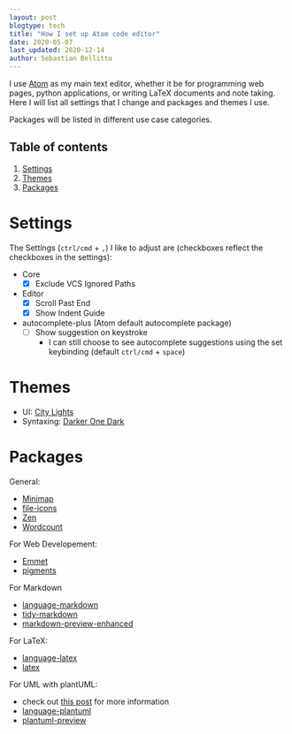 ```yaml
---
layout: post
blogtype: tech
title: "How I set up Atom code editor"
date: 2020-05-07
last_updated: 2020-12-14
author: Sebastian Bellitto
---
```

I use [Atom](https://atom.io) as my main text editor, whether it be for programming web pages, python applications, or writing LaTeX documents and note taking.
Here I will list all settings that I change and packages and themes I use.

Packages will be listed in different use case categories.

## Table of contents
1. [Settings](#settings)
2. [Themes](#themes)
3. [Packages](#packages)

# Settings

The Settings (`ctrl/cmd` + `,`) I like to adjust are (checkboxes reflect the checkboxes in the settings):

  - Core
    - [x] Exclude VCS Ignored Paths
  - Editor
    - [x] Scroll Past End
    - [x] Show Indent Guide
  - autocomplete-plus (Atom default autocomplete package)
    - [ ] Show suggestion on keystroke
      - I can still choose to see autocomplete suggestions using the set keybinding (default `ctrl/cmd` + `space`)

# Themes
- UI: [City Lights](https://atom.io/themes/city-lights-ui)
- Syntaxing: [Darker One Dark](https://atom.io/themes/darker-one-dark-syntax)

# Packages
General:
  - [Minimap](https://atom.io/packages/minimap)
  - [file-icons](https://atom.io/packages/file-icons)
  - [Zen](https://atom.io/packages/Zen)
  - [Wordcount](https://atom.io/packages/wordcount)

For Web Developement:
  - [Emmet](https://atom.io/packages/emmet)
  - [pigments](https://atom.io/packages/pigments)

For Markdown
  - [language-markdown](https://atom.io/packages/language-markdown)
  - [tidy-markdown](https://atom.io/packages/tidy-markdown)
  - [markdown-preview-enhanced](https://atom.io/packages/markdown-preview-enhanced)
  <!-- - [markdown-mindmap]() -->

For LaTeX:
  - [language-latex](https://atom.io/packages/language-latex)
  - [latex]()

For UML with plantUML:
  - check out [this post](https://sebastianbellitto.com/blog/2020/12/14/setting-up-plantuml-with-atom) for more information
  - [language-plantuml](https://atom.io/packages/language-plantuml)
  - [plantuml-preview](https://atom.io/packages/language-plantuml)
